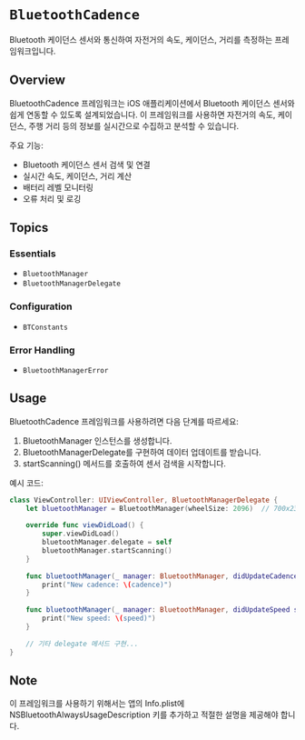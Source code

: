# ``BluetoothCadence``

Bluetooth 케이던스 센서와 통신하여 자전거의 속도, 케이던스, 거리를 측정하는 프레임워크입니다.

## Overview

BluetoothCadence 프레임워크는 iOS 애플리케이션에서 Bluetooth 케이던스 센서와 쉽게 연동할 수 있도록 설계되었습니다. 이 프레임워크를 사용하면 자전거의 속도, 케이던스, 주행 거리 등의 정보를 실시간으로 수집하고 분석할 수 있습니다.

주요 기능:
- Bluetooth 케이던스 센서 검색 및 연결
- 실시간 속도, 케이던스, 거리 계산
- 배터리 레벨 모니터링
- 오류 처리 및 로깅

## Topics

### Essentials

- ``BluetoothManager``
- ``BluetoothManagerDelegate``

### Configuration

- ``BTConstants``

### Error Handling

- ``BluetoothManagerError``

## Usage

BluetoothCadence 프레임워크를 사용하려면 다음 단계를 따르세요:

1. BluetoothManager 인스턴스를 생성합니다.
2. BluetoothManagerDelegate를 구현하여 데이터 업데이트를 받습니다.
3. startScanning() 메서드를 호출하여 센서 검색을 시작합니다.

예시 코드:

```swift
class ViewController: UIViewController, BluetoothManagerDelegate {
    let bluetoothManager = BluetoothManager(wheelSize: 2096)  // 700x23C 타이어 크기
    
    override func viewDidLoad() {
        super.viewDidLoad()
        bluetoothManager.delegate = self
        bluetoothManager.startScanning()
    }
    
    func bluetoothManager(_ manager: BluetoothManager, didUpdateCadence cadence: Double) {
        print("New cadence: \(cadence)")
    }
    
    func bluetoothManager(_ manager: BluetoothManager, didUpdateSpeed speed: Double) {
        print("New speed: \(speed)")
    }
    
    // 기타 delegate 메서드 구현...
}
```

## Note

이 프레임워크를 사용하기 위해서는 앱의 Info.plist에 NSBluetoothAlwaysUsageDescription 키를 추가하고 적절한 설명을 제공해야 합니다.
